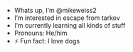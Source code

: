 -  Whats up, I’m @mikeweiss2
-  I’m interested in escape from tarkov
-  I’m currently learning all kinds of stuff
-  Pronouns: He/him
- ⚡ Fun fact: I love dogs
